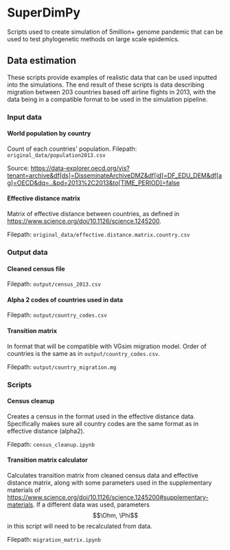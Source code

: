 # SuperDimPy
Scripts used to create simulation of 5million+ genome pandemic that can be used to test phylogenetic methods on large scale epidemics.
## Data estimation
These scripts provide examples of realistic data that can be used inputted into the simulations.
The end result of these scripts is data describing migration between 203 countries based off airline flights in 2013, 
with the data being in a compatible format to be used in the simulation pipeline.

### Input data
#### World population by country 
Count of each countries' population. 
Filepath: `original_data/population2013.csv`

Source: https://data-explorer.oecd.org/vis?tenant=archive&df[ds]=DisseminateArchiveDMZ&df[id]=DF_EDU_DEM&df[ag]=OECD&dq=..&pd=2013%2C2013&to[TIME_PERIOD]=false

#### Effective distance matrix
Matrix of effective distance between countries, as defined in https://www.science.org/doi/10.1126/science.1245200.

Filepath: `original_data/effective.distance.matrix.country.csv`

### Output data
#### Cleaned census file
Filepath: `output/census_2013.csv`
#### Alpha 2 codes of countries used in data
Filepath: `output/country_codes.csv`
#### Transition matrix 
In format that will be compatible with VGsim migration model.
Order of countries is the same as in `output/country_codes.csv`.

Filepath: `output/country_migration.mg`

### Scripts 
#### Census cleanup 
Creates a census in the format used in the effective distance data.
Specifically makes sure all country codes are the same format as in effective distance (alpha2).

Filepath: `census_cleanup.ipynb`

#### Transition matrix calculator 
Calculates transition matrix from cleaned census data and effective distance matrix, along with some parameters used in 
the supplementary materials of https://www.science.org/doi/10.1126/science.1245200#supplementary-materials.
If a different data was used, parameters $$\Ohm, \Phi$$ in this script will need to be recalculated from data. 

Filepath: `migration_matrix.ipynb`